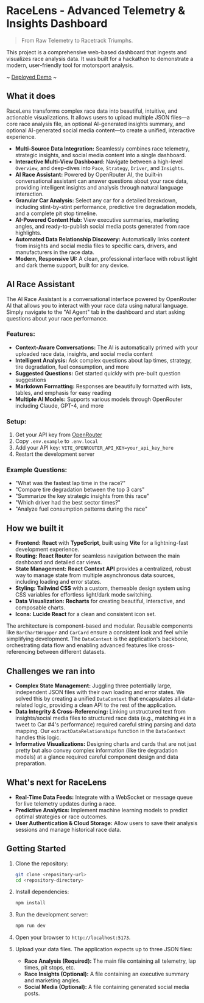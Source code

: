 # RaceLens - Advanced Telemetry & Insights Dashboard

> From Raw Telemetry to Racetrack Triumphs.

This project is a comprehensive web-based dashboard that ingests and visualizes race analysis data. It was built for a hackathon to demonstrate a modern, user-friendly tool for motorsport analysis.

~ [Deployed Demo](https://shimmering-cannoli-1af4aa.netlify.app/) ~

## What it does

RaceLens transforms complex race data into beautiful, intuitive, and actionable visualizations. It allows users to upload multiple JSON files—a core race analysis file, an optional AI-generated insights summary, and optional AI-generated social media content—to create a unified, interactive experience.

-   **Multi-Source Data Integration:** Seamlessly combines race telemetry, strategic insights, and social media content into a single dashboard.
-   **Interactive Multi-View Dashboard:** Navigate between a high-level `Overview`, and deep-dives into `Pace`, `Strategy`, `Driver`, and `Insights`.
-   **AI Race Assistant:** Powered by OpenRouter AI, the built-in conversational assistant can answer questions about your race data, providing intelligent insights and analysis through natural language interaction.
-   **Granular Car Analysis:** Select any car for a detailed breakdown, including stint-by-stint performance, predictive tire degradation models, and a complete pit stop timeline.
-   **AI-Powered Content Hub:** View executive summaries, marketing angles, and ready-to-publish social media posts generated from race highlights.
-   **Automated Data Relationship Discovery:** Automatically links content from insights and social media files to specific cars, drivers, and manufacturers in the race data.
-   **Modern, Responsive UI:** A clean, professional interface with robust light and dark theme support, built for any device.

## AI Race Assistant

The AI Race Assistant is a conversational interface powered by OpenRouter AI that allows you to interact with your race data using natural language. Simply navigate to the "AI Agent" tab in the dashboard and start asking questions about your race performance.

### Features:

-   **Context-Aware Conversations:** The AI is automatically primed with your uploaded race data, insights, and social media content
-   **Intelligent Analysis:** Ask complex questions about lap times, strategy, tire degradation, fuel consumption, and more
-   **Suggested Questions:** Get started quickly with pre-built question suggestions
-   **Markdown Formatting:** Responses are beautifully formatted with lists, tables, and emphasis for easy reading
-   **Multiple AI Models:** Supports various models through OpenRouter including Claude, GPT-4, and more

### Setup:

1.  Get your API key from [OpenRouter](https://openrouter.ai/keys)
2.  Copy `.env.example` to `.env.local`
3.  Add your API key: `VITE_OPENROUTER_API_KEY=your_api_key_here`
4.  Restart the development server

### Example Questions:

-   "What was the fastest lap time in the race?"
-   "Compare tire degradation between the top 3 cars"
-   "Summarize the key strategic insights from this race"
-   "Which driver had the best sector times?"
-   "Analyze fuel consumption patterns during the race"

## How we built it

-   **Frontend:** **React** with **TypeScript**, built using **Vite** for a lightning-fast development experience.
-   **Routing:** **React Router** for seamless navigation between the main dashboard and detailed car views.
-   **State Management:** **React Context API** provides a centralized, robust way to manage state from multiple asynchronous data sources, including loading and error states.
-   **Styling:** **Tailwind CSS** with a custom, themeable design system using CSS variables for effortless light/dark mode switching.
-   **Data Visualization:** **Recharts** for creating beautiful, interactive, and composable charts.
-   **Icons:** **Lucide React** for a clean and consistent icon set.

The architecture is component-based and modular. Reusable components like `BarChartWrapper` and `CarCard` ensure a consistent look and feel while simplifying development. The `DataContext` is the application's backbone, orchestrating data flow and enabling advanced features like cross-referencing between different datasets.

## Challenges we ran into

-   **Complex State Management:** Juggling three potentially large, independent JSON files with their own loading and error states. We solved this by creating a unified `DataContext` that encapsulates all data-related logic, providing a clean API to the rest of the application.
-   **Data Integrity & Cross-Referencing:** Linking unstructured text from insights/social media files to structured race data (e.g., matching `#4` in a tweet to Car #4's performance) required careful string parsing and data mapping. Our `extractDataRelationships` function in the `DataContext` handles this logic.
-   **Informative Visualizations:** Designing charts and cards that are not just pretty but also convey complex information (like tire degradation models) at a glance required careful component design and data preparation.

## What's next for RaceLens

-   **Real-Time Data Feeds:** Integrate with a WebSocket or message queue for live telemetry updates during a race.
-   **Predictive Analytics:** Implement machine learning models to predict optimal strategies or race outcomes.
-   **User Authentication & Cloud Storage:** Allow users to save their analysis sessions and manage historical race data.

## Getting Started

1.  Clone the repository:
    ```bash
    git clone <repository-url>
    cd <repository-directory>
    ```

2.  Install dependencies:
    ```bash
    npm install
    ```

3.  Run the development server:
    ```bash
    npm run dev
    ```

4.  Open your browser to `http://localhost:5173`.

5.  Upload your data files. The application expects up to three JSON files:
    -   **Race Analysis (Required):** The main file containing all telemetry, lap times, pit stops, etc.
    -   **Race Insights (Optional):** A file containing an executive summary and marketing angles.
    -   **Social Media (Optional):** A file containing generated social media posts.